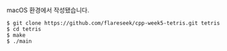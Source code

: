 macOS 환경에서 작성됐습니다. <br>

```
$ git clone https://github.com/flareseek/cpp-week5-tetris.git tetris
$ cd tetris
$ make
$ ./main
```
